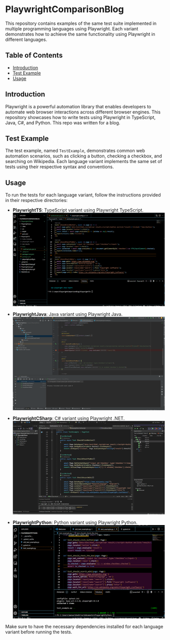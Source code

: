 # PlaywrightComparisonBlog

This repository contains examples of the same test suite implemented in multiple programming languages using Playwright. Each variant demonstrates how to achieve the same functionality using Playwright in different languages.

## Table of Contents
- [Introduction](#introduction)
- [Test Example](#test-example)
- [Usage](#usage)

## Introduction

Playwright is a powerful automation library that enables developers to automate web browser interactions across different browser engines. This repository showcases how to write tests using Playwright in TypeScript, Java, C#, and Python.
This repo was written for a blog.

## Test Example

The test example, named `TestExample`, demonstrates common web automation scenarios, such as clicking a button, checking a checkbox, and searching on Wikipedia. Each language variant implements the same set of tests using their respective syntax and conventions.

## Usage

To run the tests for each language variant, follow the instructions provided in their respective directories:

- **PlaywrightTS**: TypeScript variant using Playwright TypeScript.
  ![Playwright TypeScript](PlaywrightTS.gif)

- **PlaywrightJava**: Java variant using Playwright Java.
  ![Playwright Java](PlaywrightJava.gif)

- **PlaywrightCSharp**: C# variant using Playwright .NET.
  ![Playwright C#](PlaywrightCSharp.gif)

- **PlaywrightPython**: Python variant using Playwright Python.
  ![Playwright Python](PlaywrightPython.gif)

Make sure to have the necessary dependencies installed for each language variant before running the tests.